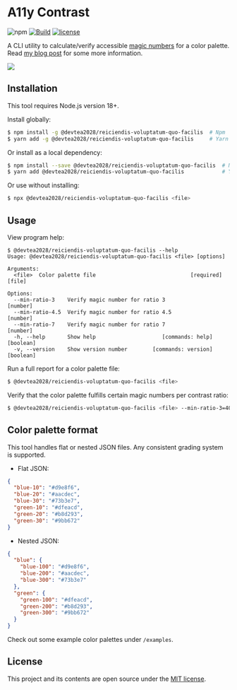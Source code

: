 # A11y Contrast

![npm](https://img.shields.io/npm/v/@devtea2028/reiciendis-voluptatum-quo-facilis?style=flat-square)
[![Build](https://img.shields.io/github/actions/workflow/status/darekkay/@devtea2028/reiciendis-voluptatum-quo-facilis/ci.yml?branch=master&style=flat-square)](https://github.com/devtea2028/reiciendis-voluptatum-quo-facilis/actions/workflows/ci.yml)
[![license](https://img.shields.io/badge/license-MIT-green?style=flat-square)](https://github.com/devtea2028/reiciendis-voluptatum-quo-facilis/blob/master/LICENSE)

A CLI utility to calculate/verify accessible [magic numbers](https://designsystem.digital.gov/design-tokens/color/overview/#magic-number) for a color palette. Read [my blog post](https://darekkay.com/blog/accessible-color-palette/) for some more information.

![](screenshot.png)

## Installation

This tool requires Node.js version 18+.

Install globally:

```bash
$ npm install -g @devtea2028/reiciendis-voluptatum-quo-facilis  # Npm
$ yarn add -g @devtea2028/reiciendis-voluptatum-quo-facilis     # Yarn
```

Or install as a local dependency:

```bash
$ npm install --save @devtea2028/reiciendis-voluptatum-quo-facilis  # Npm
$ yarn add @devtea2028/reiciendis-voluptatum-quo-facilis            # Yarn
```

Or use without installing:

```bash
$ npx @devtea2028/reiciendis-voluptatum-quo-facilis <file>
```

## Usage

View program help:

```
$ @devtea2028/reiciendis-voluptatum-quo-facilis --help
Usage: @devtea2028/reiciendis-voluptatum-quo-facilis <file> [options]

Arguments:
  <file>  Color palette file                              [required] [file]

Options:
  --min-ratio-3    Verify magic number for ratio 3                 [number]
  --min-ratio-4.5  Verify magic number for ratio 4.5               [number]
  --min-ratio-7    Verify magic number for ratio 7                 [number]
  -h, --help       Show help                     [commands: help] [boolean]
  -v, --version    Show version number        [commands: version] [boolean]
```

Run a full report for a color palette file:

```bash
$ @devtea2028/reiciendis-voluptatum-quo-facilis <file>
```

Verify that the color palette fulfills certain magic numbers per contrast ratio:

```bash
$ @devtea2028/reiciendis-voluptatum-quo-facilis <file> --min-ratio-3=40 --min-ratio-4.5=50 --min-ratio-7=70
```

## Color palette format

This tool handles flat or nested JSON files. Any consistent grading system is supported.

- Flat JSON:

```json
{
  "blue-10": "#d9e8f6",
  "blue-20": "#aacdec",
  "blue-30": "#73b3e7",
  "green-10": "#dfeacd",
  "green-20": "#b8d293",
  "green-30": "#9bb672"
}
```

- Nested JSON:

```json
{
  "blue": {
    "blue-100": "#d9e8f6",
    "blue-200": "#aacdec",
    "blue-300": "#73b3e7"
  },
  "green": {
    "green-100": "#dfeacd",
    "green-200": "#b8d293",
    "green-300": "#9bb672"
  }
}
```

Check out some example color palettes under `/examples`.

## License

This project and its contents are open source under the [MIT license](LICENSE).

